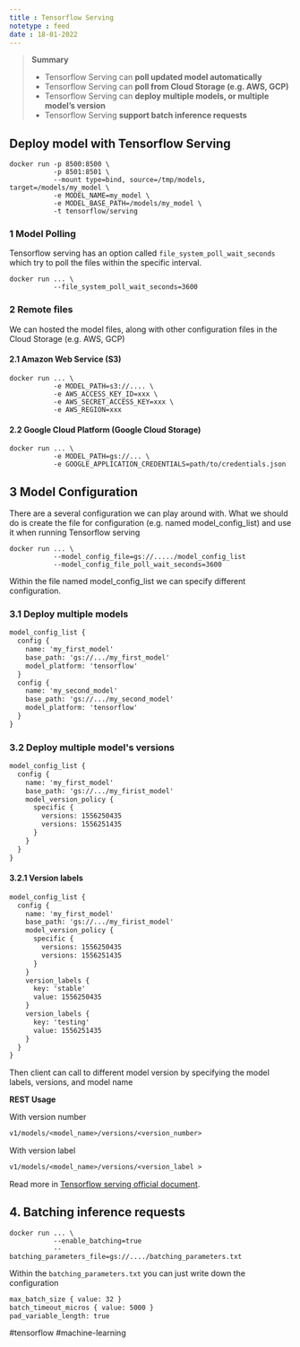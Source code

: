 ```yaml
---
title : Tensorflow Serving
notetype : feed
date : 18-01-2022
---
```



> **Summary**
> - Tensorflow Serving can **poll updated model automatically**
> - Tensorflow Serving can **poll from Cloud Storage (e.g. AWS, GCP)**
> - Tensorflow Serving can **deploy multiple models, or multiple model’s version**
> - Tensorflow Serving **support batch inference requests**




## Deploy model with Tensorflow Serving

```shell
docker run -p 8500:8500 \
           -p 8501:8501 \
           --mount type=bind, source=/tmp/models, target=/models/my_model \
           -e MODEL_NAME=my_model \
           -e MODEL_BASE_PATH=/models/my_model \
           -t tensorflow/serving
```

### 1 Model Polling


Tensorflow serving has an option called `file_system_poll_wait_seconds` which try to poll the files within the specific interval.

```shell
docker run ... \
           --file_system_poll_wait_seconds=3600
```


### 2 Remote files

We can hosted the model files, along with other configuration files in the Cloud Storage (e.g. AWS, GCP)

#### 2.1 Amazon Web Service (S3)



```shell
docker run ... \
           -e MODEL_PATH=s3://.... \
           -e AWS_ACCESS_KEY_ID=xxx \
           -e AWS_SECRET_ACCESS_KEY=xxx \
           -e AWS_REGION=xxx
```


#### 2.2 Google Cloud Platform (Google Cloud Storage)


```shell
docker run ... \
           -e MODEL_PATH=gs://... \
           -e GOOGLE_APPLICATION_CREDENTIALS=path/to/credentials.json
```


## 3 Model Configuration

There are a several configuration we can play around with. What we should do is create the file for configuration (e.g. named model_config_list) and use it when running Tensorflow serving

```shell
docker run ... \
           --model_config_file=gs://...../model_config_list
           --model_config_file_poll_wait_seconds=3600
```


Within the file named model_config_list we can specify different configuration.


### 3.1 Deploy multiple models


```txt
model_config_list {
  config {
    name: 'my_first_model'
    base_path: 'gs://.../my_first_model'
    model_platform: 'tensorflow'
  }
  config {
    name: 'my_second_model'
    base_path: 'gs://.../my_second_model'
    model_platform: 'tensorflow'
  }
}
```


### 3.2 Deploy multiple model's versions


```txt
model_config_list {
  config {
    name: 'my_first_model'
    base_path: 'gs://.../my_firist_model'
    model_version_policy {
      specific {
        versions: 1556250435
        versions: 1556251435
      }
    }
  }
}
```

#### 3.2.1 Version labels

```txt
model_config_list {
  config {
    name: 'my_first_model'
    base_path: 'gs://.../my_firist_model'
    model_version_policy {
      specific {
        versions: 1556250435
        versions: 1556251435
      }
    }
    version_labels {
      key: 'stable'
      value: 1556250435
    }
    version_labels {
      key: 'testing'
      value: 1556251435
    }
  }
}
```

Then client can call to different model version by specifying the model labels, versions, and model name

**REST Usage**

With version number

```txt
v1/models/<model_name>/versions/<version_number>
```

With version label

```txt
v1/models/<model_name>/versions/<version_label >
```

Read more in [Tensorflow serving official document](https://www.tensorflow.org/tfx/serving/serving_config#model_server_configuration).


## 4. Batching inference requests


```shell
docker run ... \
           --enable_batching=true
           --batching_parameters_file=gs://..../batching_parameters.txt
```


Within the `batching_parameters.txt` you can just write down the configuration


```txt
max_batch_size { value: 32 }
batch_timeout_micros { value: 5000 }
pad_variable_length: true

```


#tensorflow #machine-learning